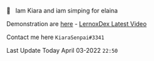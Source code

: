 💚 &nbsp; Iam Kiara and iam simping for elaina

Demonstration are [here](https://replit.com/@KiaraSenpai) - [LernoxDex Latest Video](https://www.youtube.com/watch?v=G3yhZ78lYK0)

Contact me here `KiaraSenpai#3341`

Last Update Today April 03-2022 ``22:50``
